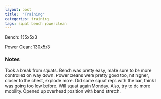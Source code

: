 ```yaml
---
layout: post
title:  "Training"
categories: training
tags: squat bench powerclean
---
```


Bench:      155x5x3

Power Clean:   130x5x3

### Notes

Took a break from squats. Bench was pretty easy, make sure to be more
controlled on way down. Power cleans were pretty good too, hit higher, closer
to the chest, explode more. Did some squat reps with the bar, think I was going
too low before. Will squat again Monday. Also, try to do more mobility. Opened
up overhead position with band stretch.
